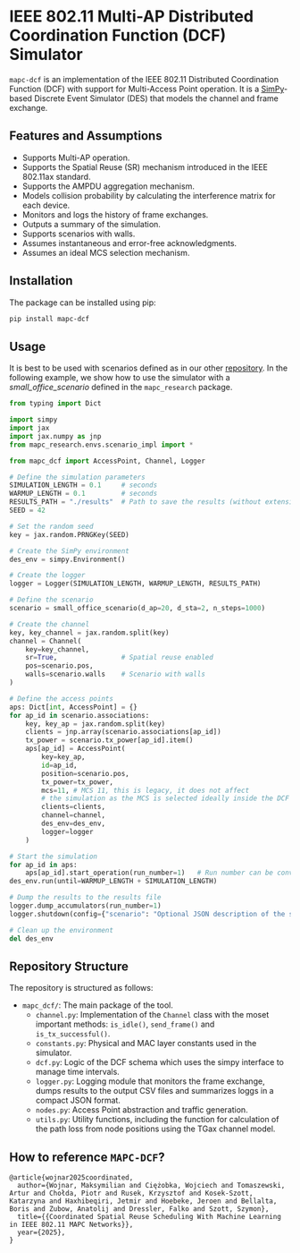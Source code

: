 # IEEE 802.11 Multi-AP Distributed Coordination Function (DCF) Simulator

`mapc-dcf` is an implementation of the IEEE 802.11 Distributed Coordination Function (DCF) with support for Multi-Access Point operation. It is a [SimPy](https://simpy.readthedocs.io/en/latest/)-based Discrete Event Simulator (DES) that models the channel and frame exchange.

## Features and Assumptions

- Supports Multi-AP operation.
- Supports the Spatial Reuse (SR) mechanism introduced in the IEEE 802.11ax standard.
- Supports the AMPDU aggregation mechanism.
- Models collision probability by calculating the interference matrix for each device.
- Monitors and logs the history of frame exchanges.
- Outputs a summary of the simulation.
- Supports scenarios with walls.
- Assumes instantaneous and error-free acknowledgments.
- Assumes an ideal MCS selection mechanism.

## Installation

The package can be installed using pip:

```bash
pip install mapc-dcf
```

## Usage

It is best to be used with scenarios defined as in our other [repository](https://github.com/ml4wifi-devs/mapc-optimal-research). In the following example, we show how to use the simulator with a *small_office_scenario* defined in the `mapc_research` package.

```python
from typing import Dict

import simpy
import jax
import jax.numpy as jnp
from mapc_research.envs.scenario_impl import *

from mapc_dcf import AccessPoint, Channel, Logger

# Define the simulation parameters
SIMULATION_LENGTH = 0.1     # seconds
WARMUP_LENGTH = 0.1         # seconds
RESULTS_PATH = "./results"  # Path to save the results (without extension!)
SEED = 42

# Set the random seed
key = jax.random.PRNGKey(SEED)

# Create the SimPy environment
des_env = simpy.Environment()

# Create the logger
logger = Logger(SIMULATION_LENGTH, WARMUP_LENGTH, RESULTS_PATH)

# Define the scenario
scenario = small_office_scenario(d_ap=20, d_sta=2, n_steps=1000)

# Create the channel
key, key_channel = jax.random.split(key)
channel = Channel(
    key=key_channel,
    sr=True,                # Spatial reuse enabled
    pos=scenario.pos,
    walls=scenario.walls    # Scenario with walls
)

# Define the access points
aps: Dict[int, AccessPoint] = {}
for ap_id in scenario.associations:
    key, key_ap = jax.random.split(key)
    clients = jnp.array(scenario.associations[ap_id])
    tx_power = scenario.tx_power[ap_id].item()
    aps[ap_id] = AccessPoint(
        key=key_ap,
        id=ap_id,
        position=scenario.pos,
        tx_power=tx_power,
        mcs=11, # MCS 11, this is legacy, it does not affect
        # the simulation as the MCS is selected ideally inside the DCF
        clients=clients,
        channel=channel,
        des_env=des_env,
        logger=logger
    )

# Start the simulation
for ap_id in aps:
    aps[ap_id].start_operation(run_number=1)   # Run number can be convenient in case of multiple runs
des_env.run(until=WARMUP_LENGTH + SIMULATION_LENGTH)

# Dump the results to the results file
logger.dump_accumulators(run_number=1)
logger.shutdown(config={"scenario": "Optional JSON description of the scenario"})

# Clean up the environment
del des_env
```

## Repository Structure

The repository is structured as follows:

- `mapc_dcf/`: The main package of the tool.
  - `channel.py`: Implementation of the `Channel` class with the moset important methods: `is_idle()`, `send_frame()` and `is_tx_successful()`.
  - `constants.py`: Physical and MAC layer constants used in the simulator.
  - `dcf.py`: Logic of the DCF schema which uses the simpy interface to manage time intervals.
  - `logger.py`: Logging module that monitors the frame exchange, dumps results to the output CSV files and summarizes loggs in a compact JSON format.
  - `nodes.py`: Access Point abstraction and traffic generation.
  - `utils.py`: Utility functions, including the function for calculation of the path loss from node positions using the TGax channel model.

## How to reference `MAPC-DCF`?

```
@article{wojnar2025coordinated,
  author={Wojnar, Maksymilian and Ciężobka, Wojciech and Tomaszewski, Artur and Chołda, Piotr and Rusek, Krzysztof and Kosek-Szott, Katarzyna and Haxhibeqiri, Jetmir and Hoebeke, Jeroen and Bellalta, Boris and Zubow, Anatolij and Dressler, Falko and Szott, Szymon},
  title={{Coordinated Spatial Reuse Scheduling With Machine Learning in IEEE 802.11 MAPC Networks}}, 
  year={2025},
}
```
